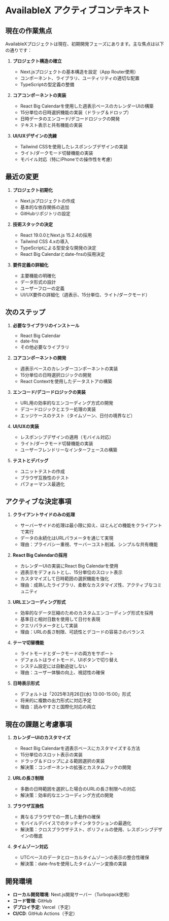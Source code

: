# AvailableX アクティブコンテキスト

## 現在の作業焦点
AvailableXプロジェクトは現在、初期開発フェーズにあります。主な焦点は以下の通りです：

1. **プロジェクト構造の確立**
   - Next.jsプロジェクトの基本構造を設定（App Router使用）
   - コンポーネント、ライブラリ、ユーティリティの適切な配置
   - TypeScriptの型定義の整備

2. **コアコンポーネントの実装**
   - React Big Calendarを使用した週表示ベースのカレンダーUIの構築
   - 15分単位の日時選択機能の実装（ドラッグ＆ドロップ）
   - 日時データのエンコード/デコードロジックの開発
   - テキスト表示と共有機能の実装

3. **UI/UXデザインの洗練**
   - Tailwind CSSを使用したレスポンシブデザインの実装
   - ライト/ダークモード切替機能の実装
   - モバイル対応（特にiPhoneでの操作性を考慮）

## 最近の変更
1. **プロジェクト初期化**
   - Next.jsプロジェクトの作成
   - 基本的な依存関係の追加
   - GitHubリポジトリの設定

2. **技術スタックの決定**
   - React 19.0.0とNext.js 15.2.4の採用
   - Tailwind CSS 4.xの導入
   - TypeScriptによる型安全な開発の決定
   - React Big Calendarとdate-fnsの採用決定

3. **要件定義の詳細化**
   - 主要機能の明確化
   - データ形式の設計
   - ユーザーフローの定義
   - UI/UX要件の詳細化（週表示、15分単位、ライト/ダークモード）

## 次のステップ
1. **必要なライブラリのインストール**
   - React Big Calendar
   - date-fns
   - その他必要なライブラリ

2. **コアコンポーネントの開発**
   - 週表示ベースのカレンダーコンポーネントの実装
   - 15分単位の日時選択ロジックの開発
   - React Contextを使用したデータストアの構築

3. **エンコード/デコードロジックの実装**
   - URL用の効率的なエンコーディング方式の開発
   - デコードロジックとエラー処理の実装
   - エッジケースのテスト（タイムゾーン、日付の境界など）

4. **UI/UXの実装**
   - レスポンシブデザインの適用（モバイル対応）
   - ライト/ダークモード切替機能の実装
   - ユーザーフレンドリーなインターフェースの構築

5. **テストとデバッグ**
   - ユニットテストの作成
   - ブラウザ互換性のテスト
   - パフォーマンス最適化

## アクティブな決定事項
1. **クライアントサイドのみの処理**
   - サーバーサイドの処理は最小限に抑え、ほとんどの機能をクライアントで実行
   - データの永続化はURLパラメータを通じて実現
   - 理由：プライバシー重視、サーバーコスト削減、シンプルな共有機能

2. **React Big Calendarの採用**
   - カレンダーUIの実装にReact Big Calendarを使用
   - 週表示をデフォルトとし、15分単位のスロット表示
   - カスタマイズして日時範囲の選択機能を強化
   - 理由：成熟したライブラリ、柔軟なカスタマイズ性、アクティブなコミュニティ

3. **URLエンコーディング形式**
   - 効率的なデータ圧縮のためのカスタムエンコーディング形式を採用
   - 基準日と相対日数を使用して日付を表現
   - クエリパラメータとして実装
   - 理由：URLの長さ制限、可読性とデコードの容易さのバランス

4. **テーマ切替機能**
   - ライトモードとダークモードの両方をサポート
   - デフォルトはライトモード、UIボタンで切り替え
   - システム設定には自動追従しない
   - 理由：ユーザー体験の向上、視認性の確保

5. **日時表示形式**
   - デフォルトは「2025年3月26日(水) 13:00-15:00」形式
   - 将来的に複数の出力形式に対応予定
   - 理由：読みやすさと国際化対応の両立

## 現在の課題と考慮事項
1. **カレンダーUIのカスタマイズ**
   - React Big Calendarを週表示ベースにカスタマイズする方法
   - 15分単位のスロット表示の実装
   - ドラッグ＆ドロップによる範囲選択の実装
   - 解決策：コンポーネントの拡張とカスタムフックの開発

2. **URLの長さ制限**
   - 多数の日時範囲を選択した場合のURLの長さ制限への対応
   - 解決策：効率的なエンコーディング方式の開発

3. **ブラウザ互換性**
   - 異なるブラウザでの一貫した動作の確保
   - モバイルデバイスでのタッチインタラクションの最適化
   - 解決策：クロスブラウザテスト、ポリフィルの使用、レスポンシブデザインの徹底

4. **タイムゾーン対応**
   - UTCベースのデータとローカルタイムゾーンの表示の整合性確保
   - 解決策：date-fnsを使用したタイムゾーン変換の実装

## 開発環境
- **ローカル開発環境**: Next.js開発サーバー（Turbopack使用）
- **コード管理**: GitHub
- **デプロイ予定**: Vercel（予定）
- **CI/CD**: GitHub Actions（予定）
